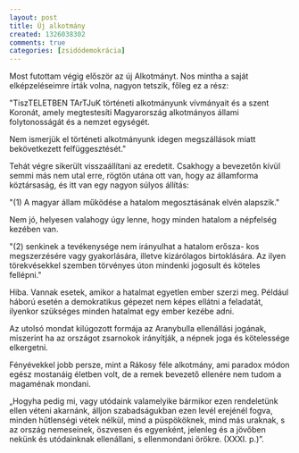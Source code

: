 ```yaml
---
layout: post
title: Új alkotmány
created: 1326038302
comments: true
categories: [zsidódemokrácia]
---
```

Most futottam végig először az új Alkotmányt. Nos mintha a saját elképzeléseimre írták volna, nagyon tetszik, főleg ez a rész:

"TiszTELETBEN TArTJuK történeti alkotmányunk vívmányait és a szent Koronát, amely megtestesíti Magyarország alkotmányos állami folytonosságát és a nemzet egységét.

Nem ismerjük el történeti alkotmányunk idegen megszállások miatt bekövetkezett felfüggesztését."

Tehát végre sikerült visszaállítani az eredetit. Csakhogy a bevezetőn kívül semmi más nem utal erre, rögtön utána ott van, hogy az államforma köztársaság, és itt van egy nagyon súlyos állítás:

"(1) A magyar állam működése a hatalom megosztásának elvén
alapszik."

Nem jó, helyesen valahogy úgy lenne, hogy minden hatalom a népfelség kezében van.

"(2) senkinek a tevékenysége nem irányulhat a hatalom erősza-
kos megszerzésére vagy gyakorlására, illetve kizárólagos
birtoklására. Az ilyen törekvésekkel szemben törvényes
úton mindenki jogosult és köteles fellépni."

Hiba. Vannak esetek, amikor a hatalmat egyetlen ember szerzi meg. Például háború esetén a demokratikus gépezet nem képes ellátni a feladatát, ilyenkor szükséges minden hatalmat egy ember kezébe adni.

Az utolsó mondat kilúgozott formája az Aranybulla ellenállási jogának, miszerint ha az országot zsarnokok irányítják, a népnek joga és kötelessége elkergetni.

Fényévekkel jobb persze, mint a Rákosy féle alkotmány, ami paradox módon egész mostanáig életben volt, de a remek bevezető ellenére nem tudom a magaménak mondani.

„Hogyha pedig mi, vagy utódaink valamelyike bármikor ezen rendeletünk ellen véteni akarnánk, álljon szabadságukban ezen levél erejénél fogva, minden hűtlenségi vétek nélkül, mind a püspököknek, mind más uraknak, s az ország nemeseinek, öszvesen és egyenként, jelenleg és a jövőben nekünk és utódainknak ellenállani, s ellenmondani örökre. (XXXI. p.)”.
